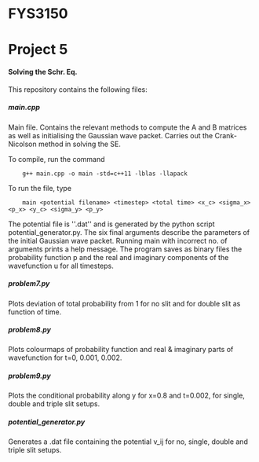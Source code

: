 # FYS3150
# Project 5

#### Solving the Schr. Eq.
This repository contains the following files:

##### main.cpp

Main file. 
Contains the relevant methods to compute the A and B matrices as well as initialising the Gaussian wave packet.
Carries out the Crank-Nicolson method in solving the SE.

To compile, run the command
```
	g++ main.cpp -o main -std=c++11 -lblas -llapack
```
To run the file, type
```
	main <potential filename> <timestep> <total time> <x_c> <sigma_x> <p_x> <y_c> <sigma_y> <p_y>
```
The potential file is ''<potential filename>.dat'' and is generated by the python script potential_generator.py. The six final arguments describe the parameters of the initial Gaussian wave packet.
Running main with incorrect no. of arguments prints a help message.
The program saves as binary files the probability function p and the real and imaginary components of the wavefunction u for all timesteps.

##### problem7.py
Plots deviation of total probability from 1 for no slit and for double slit as function of time.

##### problem8.py
Plots colourmaps of probability function and real & imaginary parts of wavefunction for t=0, 0.001, 0.002.

##### problem9.py
Plots the conditional probability along y for x=0.8 and t=0.002, for single, double and triple slit setups.

##### potential_generator.py
Generates a .dat file containing the potential v_ij for no, single, double and triple slit setups.
